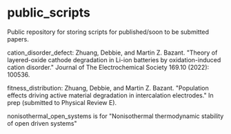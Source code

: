 # public_scripts
Public repository for storing scripts for published/soon to be submitted papers.

cation_disorder_defect: Zhuang, Debbie, and Martin Z. Bazant. "Theory of layered-oxide cathode degradation in Li-ion batteries by oxidation-induced cation disorder." Journal of The Electrochemical Society 169.10 (2022): 100536.

fitness_distribution: Zhuang, Debbie, and Martin Z. Bazant. "Population effects driving active material degradation in intercalation electrodes." In prep (submitted to Physical Review E).

nonisothermal_open_systems is for "Nonisothermal thermodynamic stability of open driven systems"
